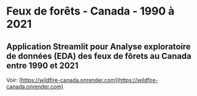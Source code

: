 # Feux de forêts - Canada - 1990 à 2021

## Application Streamlit pour Analyse exploratoire de données (EDA) des feux de fôrets au Canada entre 1990 et 2021

Voir: [https://wildfire-canada.onrender.com](https://wildfire-canada.onrender.com)